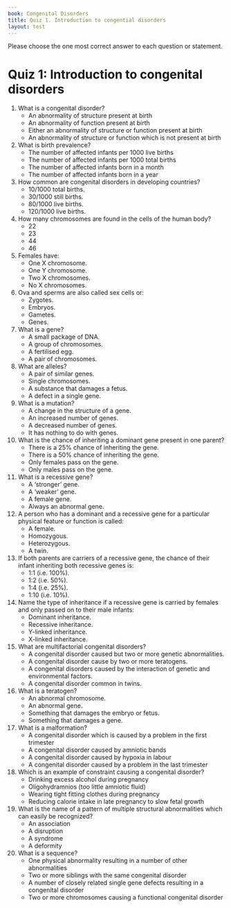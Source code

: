 ```yaml
---
book: Congenital Disorders
title: Quiz 1. Introduction to congential disorders
layout: test
---
```


Please choose the one most correct answer to each question or statement.

# Quiz 1: Introduction to congenital disorders

1.	What is a congenital disorder?
	-	An abnormality of structure present at birth
	-	An abnormality of function present at birth
	+	Either an abnormality of structure or function present at birth
	-	An abnormality of structure or function which is not present at birth
2.	What is birth prevalence?
	+	The number of affected infants per 1000 live births
	-	The number of affected infants per 1000 total births
	-	The number of affected infants born in a month
	-	The number of affected infants born in a year
3.	How common are congenital disorders in developing countries?
	-	10/1000 total births.
	-	30/1000 still births.
	+	80/1000 live births.
	-	120/1000 live births.
4.	How many chromosomes are found in the cells of the human body?
	-	22
	-	23
	-	44
	+	46
5.	Females have:
	-	One X chromosome.
	-	One Y chromosome.
	-	Two X chromosomes.
	-	No X chromosomes.
6.	Ova and sperms are also called sex cells or:
	-	Zygotes.
	-	Embryos.
	+	Gametes.
	-	Genes.
7.	What is a gene?
	+	A small package of DNA.
	-	A group of chromosomes.
	-	A fertilised egg.
	-	A pair of chromosomes.
8.	What are alleles?
	+	A pair of similar genes.
	-	Single chromosomes.
	-	A substance that damages a fetus.
	-	A defect in a single gene.
9.	What is a mutation?
	+	A change in the structure of a gene.
	-	An increased number of genes.
	-	A decreased number of genes.
	-	It has nothing to do with genes.
10.	What is the chance of inheriting a dominant gene present in one parent?
	-	There is a 25% chance of inheriting the gene.
	+	There is a 50% chance of inheriting the gene.
	-	Only females pass on the gene.
	-	Only males pass on the gene.
11.	What is a recessive gene?
	-	A ‘stronger’ gene.
	+	A ‘weaker’ gene.
	-	A female gene.
	-	Always an abnormal gene.
12.	A person who has a dominant and a recessive gene for a particular physical feature or function is called:
	-	A female.
	-	Homozygous.
	+	Heterozygous.
	-	A twin.
13.	If both parents are carriers of a recessive gene, the chance of their infant inheriting both recessive genes is:
	-	1:1 (i.e. 100%).
	-	1:2 (i.e. 50%).
	+	1:4 (i.e. 25%).
	-	1:10 (i.e. 10%).
14.	Name the type of inheritance if a recessive gene is carried by females and only passed on to their male infants:
	-	Dominant inheritance.
	-	Recessive inheritance.
	-	Y-linked inheritance.
	+	X-linked inheritance.
15.	What are multifactorial congenital disorders?
	-	A congenital disorder caused but two or more genetic abnormalities.
	-	A congenital disorder cause by two or more teratogens.
	+	A congenital disorders caused by the interaction of genetic and environmental factors.
	-	A congenital disorder common in twins.
16.	What is a teratogen?
	-	An abnormal chromosome.
	-	An abnormal gene.
	+	Something that damages the embryo or fetus.
	-	Something that damages a gene.
17. What is a malformation?
	+	A congenital disorder which is caused by a problem in the first trimester
	-	A congenital disorder caused by amniotic bands
	-	A congenital disorder caused by hypoxia in labour
	-	A congenital disorder caused by a problem in the last trimester
18.	Which is an example of constraint causing a congenital disorder?
	-	Drinking excess alcohol during pregnancy
	+	Oligohydramnios (too little amniotic fluid)
	-	Wearing tight fitting clothes during pregnancy
	-	Reducing calorie intake in late pregnancy to slow fetal growth
19. What is the name of a pattern of multiple structural abnormalities which can easily be recognized?
	-	An association
	-	A disruption
	+	A syndrome
	-	A deformity
20.	What is a sequence?
	+	One physical abnormality resulting in a number of other abnormalities
	-	Two or more siblings with the same congenital disorder
	-	A number of closely related single gene defects resulting in a congenital disorder
	-	Two or more chromosomes causing a functional congenital disorder